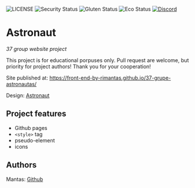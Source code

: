 ![LICENSE](https://img.shields.io/badge/license-MIT-blue.svg?style=flat-square)
![Security Status](https://img.shields.io/security-headers?label=Security&url=https%3A%2F%2Fgithub.com&style=flat-square)
![Gluten Status](https://img.shields.io/badge/Gluten-Free-green.svg)
![Eco Status](https://img.shields.io/badge/ECO-Friendly-green.svg)
[![Discord](https://discord.com/api/guilds/571393319201144843/widget.png)](https://discord.gg/dRwW4rw)

# Astronaut

_37 group website project_

This project is for educational porpuses only. Pull request are welcome, but priority for project authors! Thank you for your cooperation!

Site published at: https://front-end-by-rimantas.github.io/37-grupe-astronautas/

Design: [Astronaut](https://cdn.dribbble.com/users/1355613/screenshots/5964475/space.gif)

## Project features

-   Github pages
-   `<style>` tag
-   pseudo-element
-   icons

## Authors

Mantas: [Github](https://github.com/MantasSvetikas)